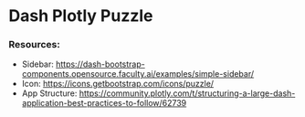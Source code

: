 # Dash Plotly Puzzle

### Resources:
- Sidebar: https://dash-bootstrap-components.opensource.faculty.ai/examples/simple-sidebar/
- Icon: https://icons.getbootstrap.com/icons/puzzle/
- App Structure: https://community.plotly.com/t/structuring-a-large-dash-application-best-practices-to-follow/62739